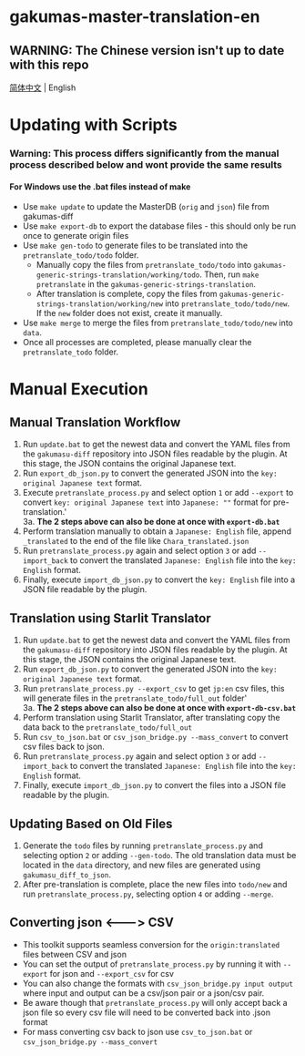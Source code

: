 # gakumas-master-translation-en

## WARNING: The Chinese version isn't up to date with this repo
[简体中文](README_CN.md) | English


# Updating with Scripts

### Warning: This process differs significantly from the manual process described below and wont provide the same results
#### For Windows use the .bat files instead of make
- Use `make update` to update the MasterDB (`orig` and `json`) file from gakumas-diff
- Use `make export-db` to export the database files - this should only be run once to generate origin files
- Use `make gen-todo` to generate files to be translated into the `pretranslate_todo/todo` folder.
  - Manually copy the files from `pretranslate_todo/todo` into `gakumas-generic-strings-translation/working/todo`. Then, run `make pretranslate` in the `gakumas-generic-strings-translation`.
  - After translation is complete, copy the files from `gakumas-generic-strings-translation/working/new` into `pretranslate_todo/todo/new`. If the `new` folder does not exist, create it manually.
- Use `make merge` to merge the files from `pretranslate_todo/todo/new` into `data`.
- Once all processes are completed, please manually clear the `pretranslate_todo` folder.



# Manual Execution

## Manual Translation Workflow
1. Run `update.bat` to get the newest data and convert the YAML files from the `gakumasu-diff` repository into JSON files readable by the plugin. At this stage, the JSON contains the original Japanese text.
2. Run `export_db_json.py` to convert the generated JSON into the `key: original Japanese text` format.
3. Execute `pretranslate_process.py` and select option `1` or add `--export` to convert `key: original Japanese text` into `Japanese: ""` format for pre-translation.'\
3a. **The 2 steps above can also be done at once with `export-db.bat`**
4. Perform translation manually to obtain a `Japanese: English` file, append `_translated` to the end of the file like `Chara_translated.json`
5. Run `pretranslate_process.py` again and select option `3` or add `--import_back` to convert the translated `Japanese: English` file into the `key: English` format.
6. Finally, execute `import_db_json.py` to convert the `key: English` file into a JSON file readable by the plugin.

## Translation using Starlit Translator
1. Run `update.bat` to get the newest data and convert the YAML files from the `gakumasu-diff` repository into JSON files readable by the plugin. At this stage, the JSON contains the original Japanese text.
2. Run `export_db_json.py` to convert the generated JSON into the `key: original Japanese text` format.
3. Run `pretranslate_process.py --export_csv` to get `jp:en` csv files, this will generate files in the `pretranslate_todo/full_out` folder'\
3a. **The 2 steps above can also be done at once with `export-db-csv.bat`**
4. Perform translation using Starlit Translator, after translating copy the data back to the `pretranslate_todo/full_out`
5. Run `csv_to_json.bat` or `csv_json_bridge.py --mass_convert` to convert csv files back to json.
6. Run `pretranslate_process.py` again and select option `3` or add `--import_back` to convert the translated `Japanese: English` file into the `key: English` format.
7. Finally, execute `import_db_json.py` to convert the files into a JSON file readable by the plugin.

## Updating Based on Old Files

1. Generate the `todo` files by running `pretranslate_process.py` and selecting option `2` or adding `--gen-todo`. The old translation data must be located in the `data` directory, and new files are generated using `gakumasu_diff_to_json`.
2. After pre-translation is complete, place the new files into `todo/new` and run `pretranslate_process.py`, selecting option `4` or adding `--merge`.

## Converting json <---> CSV
- This toolkit supports seamless conversion for the `origin:translated` files between CSV and json 
- You can set the output of `pretranslate_process.py` by running it with `--export` for json and `--export_csv` for csv
- You can also change the formats with `csv_json_bridge.py input output` where input and output can be a csv/json pair or a json/csv pair.
- Be aware though that `pretranslate_process.py` will only accept back a json file so every csv file will need to be converted back into .json format
- For mass converting csv back to json use `csv_to_json.bat` or `csv_json_bridge.py --mass_convert`
